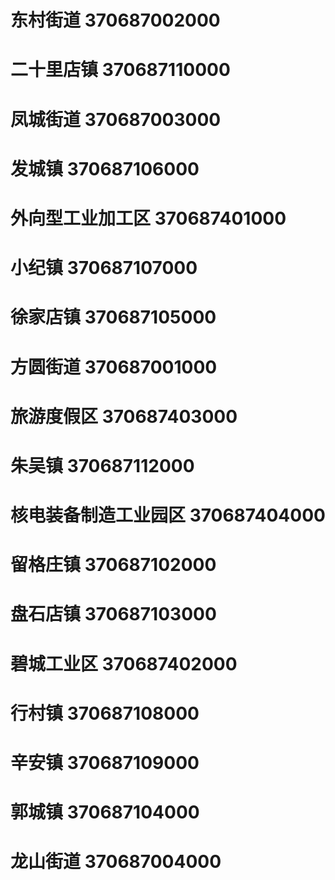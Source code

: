 # 东村街道 370687002000
# 二十里店镇 370687110000
# 凤城街道 370687003000
# 发城镇 370687106000
# 外向型工业加工区 370687401000
# 小纪镇 370687107000
# 徐家店镇 370687105000
# 方圆街道 370687001000
# 旅游度假区 370687403000
# 朱吴镇 370687112000
# 核电装备制造工业园区 370687404000
# 留格庄镇 370687102000
# 盘石店镇 370687103000
# 碧城工业区 370687402000
# 行村镇 370687108000
# 辛安镇 370687109000
# 郭城镇 370687104000
# 龙山街道 370687004000
